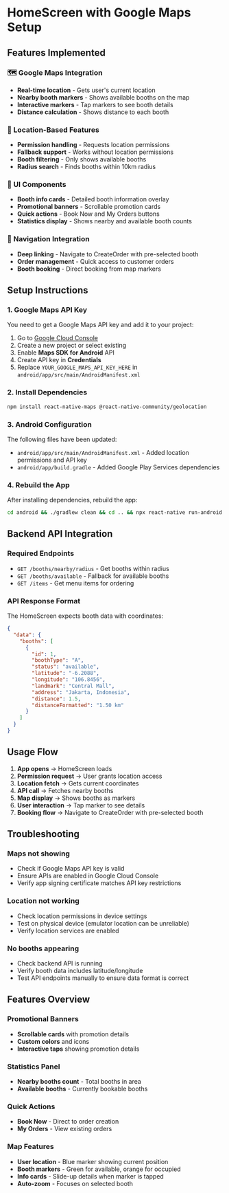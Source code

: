 # HomeScreen with Google Maps Setup

## Features Implemented

### 🗺️ Google Maps Integration
- **Real-time location** - Gets user's current location
- **Nearby booth markers** - Shows available booths on the map
- **Interactive markers** - Tap markers to see booth details
- **Distance calculation** - Shows distance to each booth

### 📍 Location-Based Features
- **Permission handling** - Requests location permissions
- **Fallback support** - Works without location permissions
- **Booth filtering** - Only shows available booths
- **Radius search** - Finds booths within 10km radius

### 🎯 UI Components
- **Booth info cards** - Detailed booth information overlay
- **Promotional banners** - Scrollable promotion cards
- **Quick actions** - Book Now and My Orders buttons
- **Statistics display** - Shows nearby and available booth counts

### 🔗 Navigation Integration
- **Deep linking** - Navigate to CreateOrder with pre-selected booth
- **Order management** - Quick access to customer orders
- **Booth booking** - Direct booking from map markers

## Setup Instructions

### 1. Google Maps API Key

You need to get a Google Maps API key and add it to your project:

1. Go to [Google Cloud Console](https://console.cloud.google.com/)
2. Create a new project or select existing
3. Enable **Maps SDK for Android** API
4. Create API key in **Credentials**
5. Replace `YOUR_GOOGLE_MAPS_API_KEY_HERE` in `android/app/src/main/AndroidManifest.xml`

### 2. Install Dependencies

```bash
npm install react-native-maps @react-native-community/geolocation
```

### 3. Android Configuration

The following files have been updated:
- `android/app/src/main/AndroidManifest.xml` - Added location permissions and API key
- `android/app/build.gradle` - Added Google Play Services dependencies

### 4. Rebuild the App

After installing dependencies, rebuild the app:

```bash
cd android && ./gradlew clean && cd .. && npx react-native run-android
```

## Backend API Integration

### Required Endpoints
- `GET /booths/nearby/radius` - Get booths within radius
- `GET /booths/available` - Fallback for available booths
- `GET /items` - Get menu items for ordering

### API Response Format
The HomeScreen expects booth data with coordinates:

```json
{
  "data": {
    "booths": [
      {
        "id": 1,
        "boothType": "A",
        "status": "available",
        "latitude": "-6.2088",
        "longitude": "106.8456",
        "landmark": "Central Mall",
        "address": "Jakarta, Indonesia",
        "distance": 1.5,
        "distanceFormatted": "1.50 km"
      }
    ]
  }
}
```

## Usage Flow

1. **App opens** → HomeScreen loads
2. **Permission request** → User grants location access
3. **Location fetch** → Gets current coordinates
4. **API call** → Fetches nearby booths
5. **Map display** → Shows booths as markers
6. **User interaction** → Tap marker to see details
7. **Booking flow** → Navigate to CreateOrder with pre-selected booth

## Troubleshooting

### Maps not showing
- Check if Google Maps API key is valid
- Ensure APIs are enabled in Google Cloud Console
- Verify app signing certificate matches API key restrictions

### Location not working
- Check location permissions in device settings
- Test on physical device (emulator location can be unreliable)
- Verify location services are enabled

### No booths appearing
- Check backend API is running
- Verify booth data includes latitude/longitude
- Test API endpoints manually to ensure data format is correct

## Features Overview

### Promotional Banners
- **Scrollable cards** with promotion details
- **Custom colors** and icons
- **Interactive taps** showing promotion details

### Statistics Panel
- **Nearby booths count** - Total booths in area
- **Available booths** - Currently bookable booths

### Quick Actions
- **Book Now** - Direct to order creation
- **My Orders** - View existing orders

### Map Features
- **User location** - Blue marker showing current position
- **Booth markers** - Green for available, orange for occupied
- **Info cards** - Slide-up details when marker is tapped
- **Auto-zoom** - Focuses on selected booth
